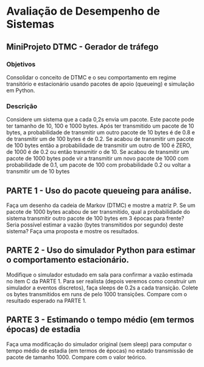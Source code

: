 # Avaliação de Desempenho de Sistemas

## MiniProjeto DTMC - Gerador de tráfego

### Objetivos 

Consolidar o conceito de DTMC e o seu comportamento em regime transitório e estacionário usando pacotes de apoio (queueing) e simulação em Python. 

### Descrição

Considere um sistema que a cada 0,2s envia um pacote. Este pacote pode ter tamanho de 10, 100 e 1000 bytes. Após ter transmitido um pacote de 10 bytes, a probabilidade de transmitir um outro pacote de 10 bytes é de 0.8 e de transmitir um de 100 bytes é de 0.2. Se acabou de transmitir um pacote de 100 bytes então a probabilidade de transmitir um outro de 100 é ZERO, de 1000 é de 0.2 ou então transmitir o de 10. Se acabou de transmitir um pacote de 1000 bytes pode vir a transmitir um novo pacote de 1000 com probabilidade de 0.1,  um pacote de 100 com probabilidade 0.2 ou voltar a transmitir um de 10 bytes

## PARTE 1 - Uso do pacote queueing para análise.

Faça um desenho da  cadeia de Markov (DTMC) e mostre a matriz P.
Se um pacote de 1000 bytes acabou de ser transmitido, qual a probabilidade do sistema transmitir outro pacote de 100 bytes em 3 épocas para frente?
Seria possível estimar a vazão (bytes transmitidos por segundo) deste sistema? Faça uma proposta e mostre os resultados.

## PARTE 2 - Uso do simulador Python para estimar o comportamento estacionário.

Modifique o simulador estudado em sala para confirmar a vazão estimada no item C da PARTE 1. Para ser realista (depois veremos como construir um simulador a eventos discretos), faça sleeps de 0.2s a cada transição. Colete os bytes transmitidos em runs de pelo 1000 transições. Compare com o resultado esperado na PARTE 1.

## PARTE 3 - Estimando o tempo médio (em termos épocas) de estadia

Faça uma modificação do simulador original (sem sleep) para computar o tempo médio de estadia (em termos de épocas) no estado transmissão de pacote de tamanho 1000. Compare com o valor teórico.  




